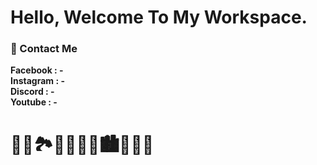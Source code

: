 # Hello, Welcome To My Workspace. 

### 🌱 Contact Me <br>
**Facebook : - <br>**
**Instagram : - <br>**
**Discord : - <br>**
**Youtube : - <br>**
 
# 🌄🌅🏞🎑🌠🎆🌇🏙🌃🌌🌉
